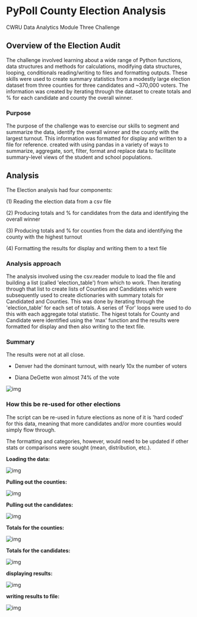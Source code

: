 # PyPoll County Election Analysis

CWRU Data Analytics Module Three Challenge


## Overview of the Election Audit

The challenge involved learning about a wide range of Python functions, data structures and methods for calculations, modifying data structures, looping, conditionals reading/writing to files and formatting outputs.   These skills were used to create summary statistics from a modestly large election dataset from three counties for three candidates and ~370,000 voters. The information was created by iterating through the dataset to create totals and % for each candidate and county the overall winner.   


### Purpose

The purpose of the challenge was to exercise our skills to segment and summarize the data, identify the overall winner and the county with the largest turnout.  This information was formatted for display and written to a file for reference. created with using pandas in a variety of ways to summarize, aggregate, sort, filter, format and replace data to facilitate summary-level views of the student and school populations.  

## Analysis 

The Election analysis had four components:

(1) Reading the election data from a csv file 

(2) Producing totals and % for candidates from the data and identifying the overall winner

(3) Producing totals and % for counties from the data and identifying the county with the highest turnout

(4) Formatting the results for display and writing them to a text file 

### Analysis approach 

The analysis involved using the csv.reader module to load the file and building a list (called 'election_table') from which to work.  Then iterating through that list to create lists of Counties and Candidates which were subsequently used to create dictionaries with summary totals for Candidated and Counties.  This was done by iterating through the 'election_table' for each set of totals.   A series of 'For' loops were used to do this with each aggregate total statistic.   The higest totals for County and Candidate were identified using the 'max' function and the results were formatted for display and then also writing to the text file.     


### Summary

The results were not at all close.   

- Denver had the dominant turnout, with nearly 10x the number of voters 

- Diana DeGette won almost 74% of the vote 

![img](https://github.com/fhsal/PyPoll/blob/main/election_results.png)

### How this be re-used for other elections

The script can be re-used in future elections as none of it is 'hard coded' for this data, meaning that more candidates and/or more counties would simply flow through. 

The formatting and categories, however, would need to be updated if other stats or comparisons were sought (mean, distribution, etc.).   

**Loading the data:**

![img](https://github.com/fhsal/PyPoll/blob/main/loading.png)

**Pulling out the counties:**  

![img](https://github.com/fhsal/PyPoll/blob/main/pull_counties.png)

**Pulling out the candidates:**  

![img](https://github.com/fhsal/PyPoll/blob/main/pull_candidates.png)

**Totals for the counties:**

![img](https://github.com/fhsal/PyPoll/blob/main/county_counts.png)

**Totals for the candidates:**

![img](https://github.com/fhsal/PyPoll/blob/main/count_candidates.png)



**displaying results:**

![img](https://github.com/fhsal/PyPoll/blob/main/display_summary.png)

**writing results to file:**

![img](https://github.com/fhsal/PyPoll/blob/main/write_file_election_results.png)

